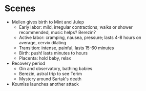 # Scenes
- Mellen gives birth to Mint and Julep
    - Early labor: mild, irregular contractions; walks or shower recommended, music helps? Berezin?
    - Active labor: cramping, nausea, pressure; lasts 4-8 hours on average, cervix dilating
    - Transition: intense, painful, lasts 15-60 minutes
    - Birth: push! lasts minutes to hours
    - Placenta: hold baby, relax
- Recovery period
    - Gin and observatory, bathing babies
    - Berezin, astral trip to see Terim
    - Mystery around Sartak's death
- Koumiss launches another attack
